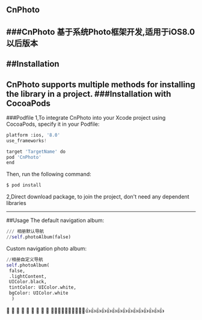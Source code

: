 ## CnPhoto
###CnPhoto 基于系统Photo框架开发,适用于iOS8.0以后版本
---
##Installation
---
CnPhoto supports multiple methods for installing the library in a project.
###Installation with CocoaPods
---
###Podfile
1,To integrate CnPhoto into your Xcode project using CocoaPods, specify it in your Podfile:

```python
platform :ios, '8.0'
use_frameworks!

target 'TargetName' do
pod 'CnPhoto'
end
```
Then, run the following command:

```python
$ pod install
```

2,Direct download package, to join the project, don't need any dependent libraries

---
##Usage
The default navigation album:
```python
/// 相册默认导航
//self.photoAlbum(false)
```
Custom navigation photo album:
```python
//相册自定义导航
self.photoAlbum(
 false,
 .lightContent,
 UIColor.black,
 tintColor: UIColor.white,
 bgColor: UIColor.white
  )

```

 🎉  🎉  🎉  🎉  🎉  🎉  🎉  🎉  🎉   🚀🚀🚀🚀🚀🚀🚀🚀🚀🚀👍👍👍👍👍👍👍👍👍👍👍👍👍👍👍
